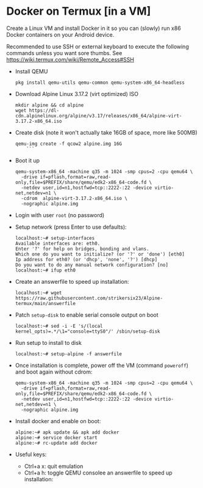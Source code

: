 # Docker on Termux [in a VM]

Create a Linux VM and install Docker in it so you can (slowly) run x86 Docker containers on your Android device.

Recommended to use SSH or external keyboard to execute the following commands unless you want sore thumbs. See https://wiki.termux.com/wiki/Remote_Access#SSH

* Install QEMU
	```
	pkg install qemu-utils qemu-common qemu-system-x86_64-headless
	```

* Download Alpine Linux 3.17.2 (virt optimized) ISO
	```
	mkdir alpine && cd alpine
	wget https://dl-cdn.alpinelinux.org/alpine/v3.17/releases/x86_64/alpine-virt-3.17.2-x86_64.iso
	```
  

* Create disk (note it won't actually take 16GB of space, more like 500MB)
	```
	qemu-img create -f qcow2 alpine.img 16G
        ```
* Boot it up
  ```
  qemu-system-x86_64 -machine q35 -m 1024 -smp cpus=2 -cpu qemu64 \
    -drive if=pflash,format=raw,read-only,file=$PREFIX/share/qemu/edk2-x86_64-code.fd \
    -netdev user,id=n1,hostfwd=tcp::2222-:22 -device virtio-net,netdev=n1 \
    -cdrom  alpine-virt-3.17.2-x86_64.iso \
    -nographic alpine.img
  ```

* Login with user `root` (no password)

<!-- aarch64 is too slow ```
qemu-system-aarch64 -machine virt -m 1024 -smp cpus=2 \
  -cpu cortex-a57 -bios QEMU_EFI.fd \
  -netdev user,id=n1 -device virtio-net,netdev=n1 \
  -cdrom alpine-virt-3.17.2-aarch64.iso \
  -nographic alpine.img
``` -->

* Setup network (press Enter to use defaults):
	```
	localhost:~# setup-interfaces
	Available interfaces are: eth0.
	Enter '?' for help on bridges, bonding and vlans.
	Which one do you want to initialize? (or '?' or 'done') [eth0] 
	Ip address for eth0? (or 'dhcp', 'none', '?') [dhcp] 
	Do you want to do any manual network configuration? [no] 
	localhost:~# ifup eth0
	```

* Create an answerfile to speed up installation:

  ```
  localhost:~# wget https://raw.githubusercontent.com/strikersix23/Alpine-termux/main/answerfile
  ```

* Patch `setup-disk` to enable serial console output on boot

  ```
  localhost:~# sed -i -E 's/(local kernel_opts)=.*/\1="console=ttyS0"/' /sbin/setup-disk
  ```

* Run setup to install to disk
  ```
  localhost:~# setup-alpine -f answerfile
  ```

* Once installation is complete, power off the VM (command `poweroff`) and boot again without cdrom:

  ```
  qemu-system-x86_64 -machine q35 -m 1024 -smp cpus=2 -cpu qemu64 \
    -drive if=pflash,format=raw,read-only,file=$PREFIX/share/qemu/edk2-x86_64-code.fd \
    -netdev user,id=n1,hostfwd=tcp::2222-:22 -device virtio-net,netdev=n1 \
    -nographic alpine.img
  ```

* Install docker and enable on boot:
  ```
  alpine:~# apk update && apk add docker
  alpine:~# service docker start
  alpine:~# rc-update add docker
  ```

* Useful keys:
  * Ctrl+a x: quit emulation
  * Ctrl+a h: toggle QEMU consolee an answerfile to speed up installation:

